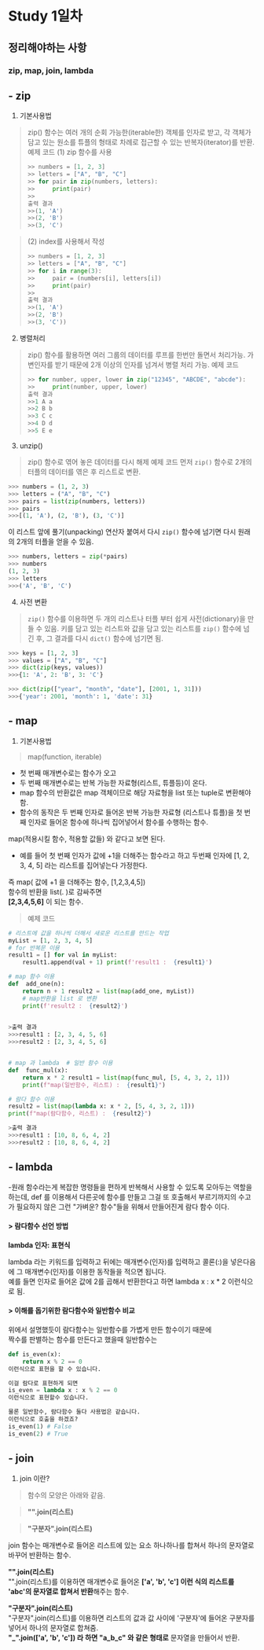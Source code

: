 # Study 1일차

## 정리해야하는 사항 
### zip, map, join, lambda
## - zip
1. 기본사용법 
>zip() 함수는 여러 개의 순회 가능한(iterable한) 객체를 인자로 받고, 각 객체가 담고 있는 원소를 튜플의 형태로 차례로 접근할 수 있는 반복자(iterator)를 반환.
>예제 코드
>(1) zip 함수를 사용
>```py
>>> numbers = [1, 2, 3]
>>> letters = ["A", "B", "C"]
>>> for pair in zip(numbers, letters):
>>>     print(pair)
>>>
>출력 결과
>>>(1, 'A')
>>>(2, 'B')
>>>(3, 'C')

>(2) index를 사용해서 작성
>```py
>>> numbers = [1, 2, 3]
>>> letters = ["A", "B", "C"]
>>> for i in range(3):
>>>     pair = (numbers[i], letters[i])
>>>     print(pair)
>>>
>출력 결과
>>>(1, 'A')
>>>(2, 'B')
>>>(3, 'C'))

2. 병렬처리
>zip() 함수를 활용하면 여러 그룹의 데이터를 루프를 한번만 돌면서 처리가능. 가변인자를 받기 때문에 2개 이상의 인자를 넘겨서 병렬 처리 가능.
>예제 코드
>```py
>>> for number, upper, lower in zip("12345", "ABCDE", "abcde"):
>>>     print(number, upper, lower)
>출력 결과
>>>1 A a
>>>2 B b
>>>3 C c
>>>4 D d
>>>5 E e

3. unzip()
>zip() 함수로 엮어 놓은 데이터를 다시 해제
>예제 코드
>먼저  `zip()`  함수로 2개의 터플의 데이터를 엮은 후 리스트로 변환.

```py
>>> numbers = (1, 2, 3)
>>> letters = ("A", "B", "C")
>>> pairs = list(zip(numbers, letters))
>>> pairs
>>>[(1, 'A'), (2, 'B'), (3, 'C')]
```

이 리스트 앞에 풀기(unpacking) 연산자 붙여서 다시  `zip()`  함수에 넘기면 다시 원래의 2개의 터플을 얻을 수 있음.

```py
>>> numbers, letters = zip(*pairs)
>>> numbers
(1, 2, 3)
>>> letters
>>>('A', 'B', 'C')
```
4.  사전 변환
> `zip()`  함수를 이용하면 두 개의 리스트나 터플 부터 쉽게 사전(dictionary)을 만들 수 있음. 키를 담고 있는 리스트와 값을 담고 있는 리스트를  `zip()`  함수에 넘긴 후, 그 결과를 다시  `dict()`  함수에 넘기면 됨.

```py
>>> keys = [1, 2, 3]
>>> values = ["A", "B", "C"]
>>> dict(zip(keys, values))
>>>{1: 'A', 2: 'B', 3: 'C'}
```


```py
>>> dict(zip(["year", "month", "date"], [2001, 1, 31]))
>>>{'year': 2001, 'month': 1, 'date': 31}
```
## - map
1. 기본사용법 
>map(function, iterable)
- 첫 번째 매개변수로는 함수가 오고
- 두 번째 매개변수로는 반복 가능한 자료형(리스트, 튜플등)이 온다.
- map 함수의 반환값은 map 객체이므로 해당 자료형을 list 또는 tuple로 변환해야함.
- 함수의 동작은  두 번째 인자로 들어온 반복 가능한 자료형 (리스트나 튜플)을  첫 번째 인자로 들어온 함수에 하나씩 집어넣어서 함수를 수행하는  함수.

map(적용시킬 함수, 적용할 값들) 와 같다고 보면 된다. 
- 예를 들어 첫 번째 인자가 값에 +1을 더해주는 함수라고 하고 두번째 인자에 [1, 2, 3, 4, 5] 라는 리스트를 집어넣는다 가정한다.

즉
map( 값에 +1 을 더해주는 함수, [1,2,3,4,5])  
함수의 반환을 list(. )로 감싸주면  
**[2,3,4,5,6]**  이 되는 함수.

>예제 코드
```py
# 리스트에 값을 하나씩 더해서 새로운 리스트를 만드는 작업 
myList = [1, 2, 3, 4, 5] 
# for 반복문 이용 
result1 = [] for val in myList: 
	result1.append(val + 1) print(f'result1 :  {result1}') 

# map 함수 이용  
def  add_one(n):  
	return n + 1 result2 = list(map(add_one, myList)) 
	# map반환을 list 로 변환 
	print(f'result2 :  {result2}')  
  

>출력 결과
>>>result1 : [2, 3, 4, 5, 6]
>>>result2 : [2, 3, 4, 5, 6]


# map 과 lambda  # 일반 함수 이용  
def  func_mul(x):  
	return x * 2 result1 = list(map(func_mul, [5, 4, 3, 2, 1])) 
	print(f"map(일반함수, 리스트) :  {result1}") 

# 람다 함수 이용 
result2 = list(map(lambda x: x * 2, [5, 4, 3, 2, 1])) 
print(f"map(람다함수, 리스트) :  {result2}")  

>출력 결과
>>>result1 : [10, 8, 6, 4, 2]
>>>result2 : [10, 8, 6, 4, 2]
```
## - lambda
-원래 함수라는게 복잡한 명령들을 편하게 반복해서 사용할 수 있도록 모아두는 역할을 하는데, def 를 이용해서 다른곳에 함수를 만들고 그걸 또 호출해서 부르기까지의 수고가 필요하지 않은 그런 "가벼운? 함수"들을 위해서 만들어진게 람다 함수 이다.

#### **> 람다함수 선언 방법**

**lambda 인자: 표현식**

lambda 라는 키워드를 입력하고 뒤에는 매개변수(인자)를 입력하고 콜론(:)을 넣은다음에 그 매개변수(인자)를 이용한 동작들을 적으면 됩니다.  
예를 들면 인자로 들어온 값에 2를 곱해서 반환한다고 하면 lambda x : x * 2 이런식으로 됨.

#### **> 이해를 돕기위한 람다함수와 일반함수 비교**

위에서 설명했듯이 람다함수는 일반함수를 가볍게 만든 함수이기 때문에  
짝수를 판별하는 함수를 만든다고 했을때 일반함수는  
```py
def is_even(x):
	return x % 2 == 0  
이런식으로 표현을 할 수 있습니다.

이걸 람다로 표현하게 되면  
is_even = lambda x : x % 2 == 0  
이런식으로 표현할수 있습니다.

물론 일반함수, 람다함수 둘다 사용법은 같습니다.  
이런식으로 호출을 하겠죠?  
is_even(1) # False  
is_even(2) # True
```
## - join
1. join 이란?
>함수의 모양은 아래와 같음.

> **"".join(리스트)**

> **"구분자".join(리스트)**

join 함수는 매개변수로 들어온 리스트에 있는 요소 하나하나를 합쳐서 하나의 문자열로 바꾸어 반환하는 함수.

**"".join(리스트)**  
"".join(리스트)를 이용하면 매개변수로 들어온 **['a', 'b', 'c'] 이런 식의 리스트를 'abc'의 문자열로 합쳐서 반환**해주는 함수.

**"구분자".join(리스트)**  
"구분자".join(리스트)를 이용하면 리스트의 값과 값 사이에 '구분자'에 들어온 구분자를 넣어서 하나의 문자열로 합쳐줌.  
**"_".join(['a', 'b', 'c']) 라 하면 "a_b_c" 와 같은 형태로**  문자열을 만들어서 반환.
